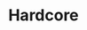 ---
title: Hardcore
crosslinks:
- punk
- Metalcore
- powerviolence
- skramz
- milliondollarextreme
- titlegore
- Bass
- doom_metal
- gatekeeping
- noiserock
---